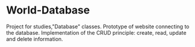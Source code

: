 # World-Database
Project for studies,"Database" classes. 
Prototype of website connecting to the database. Implementation of the CRUD principle: create, read, update and delete information.
